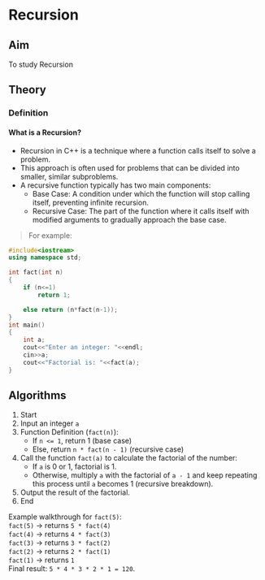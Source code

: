 # Recursion

## Aim 
To study Recursion

## Theory
### Definition
#### What is a Recursion?
- Recursion in C++ is a technique where a function calls itself to solve a problem.
- This approach is often used for problems that can be divided into smaller, similar subproblems. 
- A recursive function typically has two main components:
  - Base Case: A condition under which the function will stop calling itself, preventing 
  infinite recursion.
  - Recursive Case: The part of the function where it calls itself with modified arguments to 
  gradually approach the base case.
> For example:
```cpp
#include<iostream>
using namespace std;

int fact(int n)
{
    if (n<=1)
        return 1;

    else return (n*fact(n-1));
}
int main()
{
    int a;
    cout<<"Enter an integer: "<<endl;
    cin>>a;
    cout<<"Factorial is: "<<fact(a);
}
```

## Algorithms
1. Start
2. Input an integer `a`
3. Function Definition (`fact(n)`):
    - If `n <= 1`, return 1 (base case)
    - Else, return `n * fact(n - 1)` (recursive case)
4. Call the function `fact(a)` to calculate the factorial of the number:
    - If `a` is 0 or 1, factorial is 1.
    - Otherwise, multiply `a` with the factorial of `a - 1` and keep repeating this process until `a` becomes 1 (recursive breakdown).
5. Output the result of the factorial.
6. End

Example walkthrough for `fact(5)`:   
`fact(5)` → returns `5 * fact(4)`   
`fact(4)` → returns `4 * fact(3)`   
`fact(3)` → returns `3 * fact(2)`   
`fact(2)` → returns `2 * fact(1)`   
`fact(1)` → returns `1`   
Final result: `5 * 4 * 3 * 2 * 1 = 120`.
